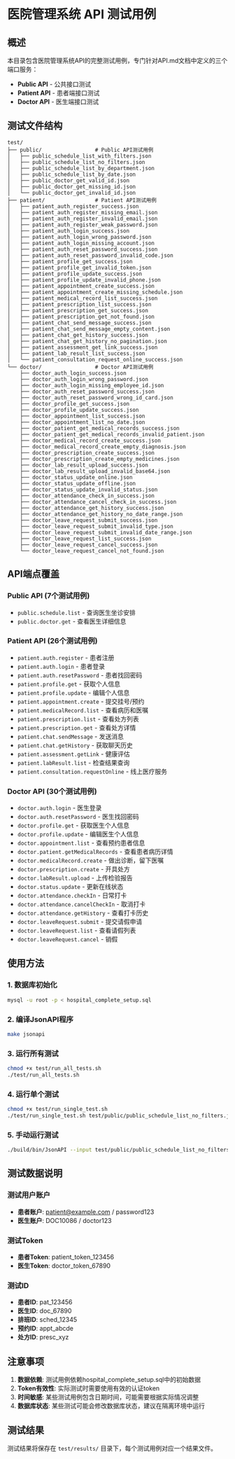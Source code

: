 # 医院管理系统 API 测试用例

## 概述

本目录包含医院管理系统API的完整测试用例，专门针对API.md文档中定义的三个端口服务：

- **Public API** - 公共接口测试
- **Patient API** - 患者端接口测试  
- **Doctor API** - 医生端接口测试

## 测试文件结构

```
test/
├── public/                 # Public API测试用例
│   ├── public_schedule_list_with_filters.json
│   ├── public_schedule_list_no_filters.json
│   ├── public_schedule_list_by_department.json
│   ├── public_schedule_list_by_date.json
│   ├── public_doctor_get_valid_id.json
│   ├── public_doctor_get_missing_id.json
│   └── public_doctor_get_invalid_id.json
├── patient/                # Patient API测试用例
│   ├── patient_auth_register_success.json
│   ├── patient_auth_register_missing_email.json
│   ├── patient_auth_register_invalid_email.json
│   ├── patient_auth_register_weak_password.json
│   ├── patient_auth_login_success.json
│   ├── patient_auth_login_wrong_password.json
│   ├── patient_auth_login_missing_account.json
│   ├── patient_auth_reset_password_success.json
│   ├── patient_auth_reset_password_invalid_code.json
│   ├── patient_profile_get_success.json
│   ├── patient_profile_get_invalid_token.json
│   ├── patient_profile_update_success.json
│   ├── patient_profile_update_invalid_phone.json
│   ├── patient_appointment_create_success.json
│   ├── patient_appointment_create_missing_schedule.json
│   ├── patient_medical_record_list_success.json
│   ├── patient_prescription_list_success.json
│   ├── patient_prescription_get_success.json
│   ├── patient_prescription_get_not_found.json
│   ├── patient_chat_send_message_success.json
│   ├── patient_chat_send_message_empty_content.json
│   ├── patient_chat_get_history_success.json
│   ├── patient_chat_get_history_no_pagination.json
│   ├── patient_assessment_get_link_success.json
│   ├── patient_lab_result_list_success.json
│   └── patient_consultation_request_online_success.json
└── doctor/                 # Doctor API测试用例
    ├── doctor_auth_login_success.json
    ├── doctor_auth_login_wrong_password.json
    ├── doctor_auth_login_missing_employee_id.json
    ├── doctor_auth_reset_password_success.json
    ├── doctor_auth_reset_password_wrong_id_card.json
    ├── doctor_profile_get_success.json
    ├── doctor_profile_update_success.json
    ├── doctor_appointment_list_success.json
    ├── doctor_appointment_list_no_date.json
    ├── doctor_patient_get_medical_records_success.json
    ├── doctor_patient_get_medical_records_invalid_patient.json
    ├── doctor_medical_record_create_success.json
    ├── doctor_medical_record_create_empty_diagnosis.json
    ├── doctor_prescription_create_success.json
    ├── doctor_prescription_create_empty_medicines.json
    ├── doctor_lab_result_upload_success.json
    ├── doctor_lab_result_upload_invalid_base64.json
    ├── doctor_status_update_online.json
    ├── doctor_status_update_offline.json
    ├── doctor_status_update_invalid_status.json
    ├── doctor_attendance_check_in_success.json
    ├── doctor_attendance_cancel_check_in_success.json
    ├── doctor_attendance_get_history_success.json
    ├── doctor_attendance_get_history_no_date_range.json
    ├── doctor_leave_request_submit_success.json
    ├── doctor_leave_request_submit_invalid_type.json
    ├── doctor_leave_request_submit_invalid_date_range.json
    ├── doctor_leave_request_list_success.json
    ├── doctor_leave_request_cancel_success.json
    └── doctor_leave_request_cancel_not_found.json
```

## API端点覆盖

### Public API (7个测试用例)
- `public.schedule.list` - 查询医生坐诊安排
- `public.doctor.get` - 查看医生详细信息

### Patient API (26个测试用例)
- `patient.auth.register` - 患者注册
- `patient.auth.login` - 患者登录
- `patient.auth.resetPassword` - 患者找回密码
- `patient.profile.get` - 获取个人信息
- `patient.profile.update` - 编辑个人信息
- `patient.appointment.create` - 提交挂号/预约
- `patient.medicalRecord.list` - 查看病历和医嘱
- `patient.prescription.list` - 查看处方列表
- `patient.prescription.get` - 查看处方详情
- `patient.chat.sendMessage` - 发送消息
- `patient.chat.getHistory` - 获取聊天历史
- `patient.assessment.getLink` - 健康评估
- `patient.labResult.list` - 检查结果查询
- `patient.consultation.requestOnline` - 线上医疗服务

### Doctor API (30个测试用例)
- `doctor.auth.login` - 医生登录
- `doctor.auth.resetPassword` - 医生找回密码
- `doctor.profile.get` - 获取医生个人信息
- `doctor.profile.update` - 编辑医生个人信息
- `doctor.appointment.list` - 查看预约患者信息
- `doctor.patient.getMedicalRecords` - 查看患者病历详情
- `doctor.medicalRecord.create` - 做出诊断，留下医嘱
- `doctor.prescription.create` - 开具处方
- `doctor.labResult.upload` - 上传检验报告
- `doctor.status.update` - 更新在线状态
- `doctor.attendance.checkIn` - 日常打卡
- `doctor.attendance.cancelCheckIn` - 取消打卡
- `doctor.attendance.getHistory` - 查看打卡历史
- `doctor.leaveRequest.submit` - 提交请假申请
- `doctor.leaveRequest.list` - 查看请假列表
- `doctor.leaveRequest.cancel` - 销假

## 使用方法

### 1. 数据库初始化
```bash
mysql -u root -p < hospital_complete_setup.sql
```

### 2. 编译JsonAPI程序
```bash
make jsonapi
```

### 3. 运行所有测试
```bash
chmod +x test/run_all_tests.sh
./test/run_all_tests.sh
```

### 4. 运行单个测试
```bash
chmod +x test/run_single_test.sh
./test/run_single_test.sh test/public/public_schedule_list_no_filters.json
```

### 5. 手动运行测试
```bash
./build/bin/JsonAPI --input test/public/public_schedule_list_no_filters.json --output result.json
```

## 测试数据说明

### 测试用户账户
- **患者账户**: patient@example.com / password123
- **医生账户**: DOC10086 / doctor123

### 测试Token
- **患者Token**: patient_token_123456
- **医生Token**: doctor_token_67890

### 测试ID
- **患者ID**: pat_123456
- **医生ID**: doc_67890
- **排班ID**: sched_12345
- **预约ID**: appt_abcde
- **处方ID**: presc_xyz

## 注意事项

1. **数据依赖**: 测试用例依赖hospital_complete_setup.sql中的初始数据
2. **Token有效性**: 实际测试时需要使用有效的认证token
3. **时间敏感**: 某些测试用例包含日期时间，可能需要根据实际情况调整
4. **数据库状态**: 某些测试可能会修改数据库状态，建议在隔离环境中运行

## 测试结果

测试结果将保存在 `test/results/` 目录下，每个测试用例对应一个结果文件。